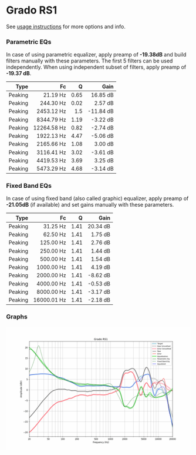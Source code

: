 # Grado RS1
See [usage instructions](https://github.com/jaakkopasanen/AutoEq#usage) for more options and info.

### Parametric EQs
In case of using parametric equalizer, apply preamp of **-19.38dB** and build filters manually
with these parameters. The first 5 filters can be used independently.
When using independent subset of filters, apply preamp of **-19.37 dB**.

| Type    | Fc          |    Q | Gain      |
|--------:|------------:|-----:|----------:|
| Peaking | 21.19 Hz    | 0.65 | 16.85 dB  |
| Peaking | 244.30 Hz   | 0.02 | 2.57 dB   |
| Peaking | 2453.12 Hz  | 1.5  | -11.84 dB |
| Peaking | 8344.79 Hz  | 1.19 | -3.22 dB  |
| Peaking | 12264.58 Hz | 0.82 | -2.74 dB  |
| Peaking | 1922.13 Hz  | 4.47 | -5.06 dB  |
| Peaking | 2165.66 Hz  | 1.08 | 3.00 dB   |
| Peaking | 3116.41 Hz  | 3.02 | -3.61 dB  |
| Peaking | 4419.53 Hz  | 3.69 | 3.25 dB   |
| Peaking | 5473.29 Hz  | 4.68 | -3.14 dB  |

### Fixed Band EQs
In case of using fixed band (also called graphic) equalizer, apply preamp of **-21.05dB**
(if available) and set gains manually with these parameters.

| Type    | Fc          |    Q | Gain     |
|--------:|------------:|-----:|---------:|
| Peaking | 31.25 Hz    | 1.41 | 20.34 dB |
| Peaking | 62.50 Hz    | 1.41 | 1.75 dB  |
| Peaking | 125.00 Hz   | 1.41 | 2.76 dB  |
| Peaking | 250.00 Hz   | 1.41 | 1.44 dB  |
| Peaking | 500.00 Hz   | 1.41 | 1.54 dB  |
| Peaking | 1000.00 Hz  | 1.41 | 4.19 dB  |
| Peaking | 2000.00 Hz  | 1.41 | -8.62 dB |
| Peaking | 4000.00 Hz  | 1.41 | -0.53 dB |
| Peaking | 8000.00 Hz  | 1.41 | -3.17 dB |
| Peaking | 16000.01 Hz | 1.41 | -2.18 dB |

### Graphs
![](./Grado%20RS1.png)